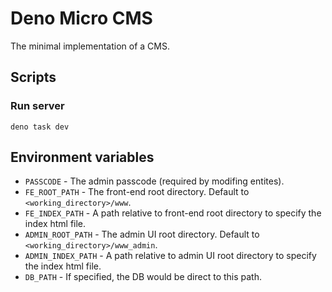 # Deno Micro CMS

The minimal implementation of a CMS.

## Scripts

### Run server

```
deno task dev
```

## Environment variables

- `PASSCODE` - The admin passcode (required by modifing entites).
- `FE_ROOT_PATH` - The front-end root directory. Default to
  `<working_directory>/www`.
- `FE_INDEX_PATH` - A path relative to front-end root directory to specify the
  index html file.
- `ADMIN_ROOT_PATH` - The admin UI root directory. Default to
  `<working_directory>/www_admin`.
- `ADMIN_INDEX_PATH` - A path relative to admin UI root directory to specify the
  index html file.
- `DB_PATH` - If specified, the DB would be direct to this path.
